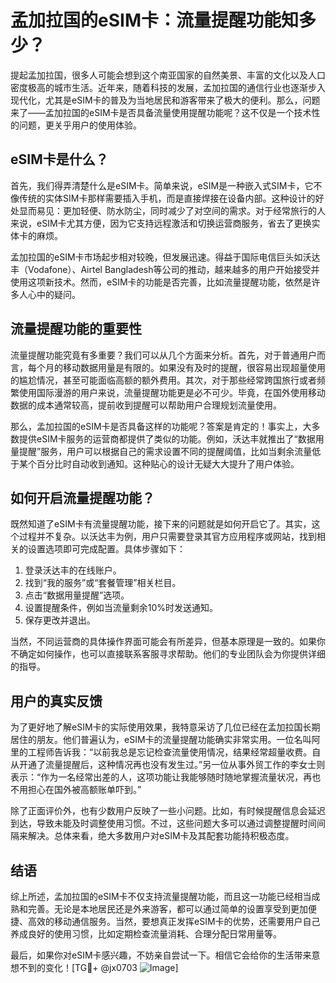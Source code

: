 # 孟加拉国的eSIM卡：流量提醒功能知多少？

提起孟加拉国，很多人可能会想到这个南亚国家的自然美景、丰富的文化以及人口密度极高的城市生活。近年来，随着科技的发展，孟加拉国的通信行业也逐渐步入现代化，尤其是eSIM卡的普及为当地居民和游客带来了极大的便利。那么，问题来了——孟加拉国的eSIM卡是否具备流量使用提醒功能呢？这不仅是一个技术性的问题，更关乎用户的使用体验。

## eSIM卡是什么？

首先，我们得弄清楚什么是eSIM卡。简单来说，eSIM是一种嵌入式SIM卡，它不像传统的实体SIM卡那样需要插入手机，而是直接焊接在设备内部。这种设计的好处显而易见：更加轻便、防水防尘，同时减少了对空间的需求。对于经常旅行的人来说，eSIM卡尤其方便，因为它支持远程激活和切换运营商服务，省去了更换实体卡的麻烦。

孟加拉国的eSIM卡市场起步相对较晚，但发展迅速。得益于国际电信巨头如沃达丰（Vodafone）、Airtel Bangladesh等公司的推动，越来越多的用户开始接受并使用这项新技术。然而，eSIM卡的功能是否完善，比如流量提醒功能，依然是许多人心中的疑问。

## 流量提醒功能的重要性

流量提醒功能究竟有多重要？我们可以从几个方面来分析。首先，对于普通用户而言，每个月的移动数据用量是有限的。如果没有及时的提醒，很容易出现超量使用的尴尬情况，甚至可能面临高额的额外费用。其次，对于那些经常跨国旅行或者频繁使用国际漫游的用户来说，流量提醒功能更是必不可少。毕竟，在国外使用移动数据的成本通常较高，提前收到提醒可以帮助用户合理规划流量使用。

那么，孟加拉国的eSIM卡是否具备这样的功能呢？答案是肯定的！事实上，大多数提供eSIM卡服务的运营商都提供了类似的功能。例如，沃达丰就推出了“数据用量提醒”服务，用户可以根据自己的需求设置不同的提醒阈值，比如当剩余流量低于某个百分比时自动收到通知。这种贴心的设计无疑大大提升了用户体验。

## 如何开启流量提醒功能？

既然知道了eSIM卡有流量提醒功能，接下来的问题就是如何开启它了。其实，这个过程并不复杂。以沃达丰为例，用户只需要登录其官方应用程序或网站，找到相关的设置选项即可完成配置。具体步骤如下：

1. 登录沃达丰的在线账户。
2. 找到“我的服务”或“套餐管理”相关栏目。
3. 点击“数据用量提醒”选项。
4. 设置提醒条件，例如当流量剩余10%时发送通知。
5. 保存更改并退出。

当然，不同运营商的具体操作界面可能会有所差异，但基本原理是一致的。如果你不确定如何操作，也可以直接联系客服寻求帮助。他们的专业团队会为你提供详细的指导。

## 用户的真实反馈

为了更好地了解eSIM卡的实际使用效果，我特意采访了几位已经在孟加拉国长期居住的朋友。他们普遍认为，eSIM卡的流量提醒功能确实非常实用。一位名叫阿里的工程师告诉我：“以前我总是忘记检查流量使用情况，结果经常超量收费。自从开通了流量提醒后，这种情况再也没有发生过。”另一位从事外贸工作的李女士则表示：“作为一名经常出差的人，这项功能让我能够随时随地掌握流量状况，再也不用担心在国外被高额账单吓到。”

除了正面评价外，也有少数用户反映了一些小问题。比如，有时候提醒信息会延迟到达，导致未能及时调整使用习惯。不过，这些问题大多可以通过调整提醒时间间隔来解决。总体来看，绝大多数用户对eSIM卡及其配套功能持积极态度。

## 结语

综上所述，孟加拉国的eSIM卡不仅支持流量提醒功能，而且这一功能已经相当成熟和完善。无论是本地居民还是外来游客，都可以通过简单的设置享受到更加便捷、高效的移动通信服务。当然，要想真正发挥eSIM卡的优势，还需要用户自己养成良好的使用习惯，比如定期检查流量消耗、合理分配日常用量等。

最后，如果你对eSIM卡感兴趣，不妨亲自尝试一下。相信它会给你的生活带来意想不到的变化！[TG💪+ @jx0703 ![Image](https://github.com/user-attachments/assets/dbca1d08-cadb-493c-b0ec-ad6f7a83f270)]